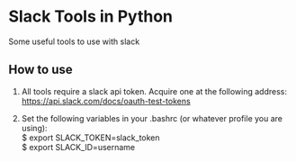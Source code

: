 # Slack Tools in Python
Some useful tools to use with slack  

## How to use
1. All tools require a slack api token. Acquire one at the following address:  
https://api.slack.com/docs/oauth-test-tokens

2. Set the following variables in your .bashrc (or whatever profile you are using):  
$ export SLACK_TOKEN=slack_token  
$ export SLACK_ID=username  
